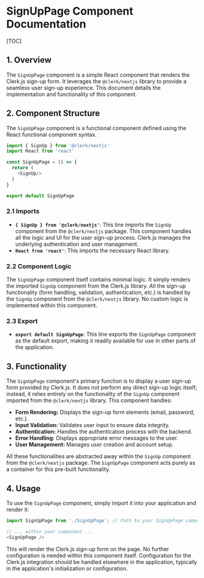 # SignUpPage Component Documentation

[TOC]

## 1. Overview

The `SignUpPage` component is a simple React component that renders the Clerk.js sign-up form.  It leverages the `@clerk/nextjs` library to provide a seamless user sign-up experience. This document details the implementation and functionality of this component.


## 2. Component Structure

The `SignUpPage` component is a functional component defined using the React functional component syntax.

```javascript
import { SignUp } from '@clerk/nextjs'
import React from 'react'

const SignUpPage = () => {
  return (
    <SignUp/>
  )
}

export default SignUpPage
```

### 2.1 Imports

* **`{ SignUp } from '@clerk/nextjs'`**: This line imports the `SignUp` component from the `@clerk/nextjs` package. This component handles all the logic and UI for the user sign-up process.  Clerk.js manages the underlying authentication and user management.
* **`React from 'react'`**: This imports the necessary React library.


### 2.2 Component Logic

The `SignUpPage` component itself contains minimal logic. It simply renders the imported `SignUp` component from the Clerk.js library.  All the sign-up functionality (form handling, validation, authentication, etc.) is handled by the `SignUp` component from the `@clerk/nextjs` library.  No custom logic is implemented within this component.


### 2.3 Export

* **`export default SignUpPage`**: This line exports the `SignUpPage` component as the default export, making it readily available for use in other parts of the application.


## 3.  Functionality

The `SignUpPage` component's primary function is to display a user sign-up form provided by Clerk.js.  It does not perform any direct sign-up logic itself; instead, it relies entirely on the functionality of the `SignUp` component imported from the `@clerk/nextjs` library.  This component handles:

* **Form Rendering:** Displays the sign-up form elements (email, password, etc.).
* **Input Validation:** Validates user input to ensure data integrity.
* **Authentication:** Handles the authentication process with the backend.
* **Error Handling:** Displays appropriate error messages to the user.
* **User Management:** Manages user creation and account setup.

All these functionalities are abstracted away within the `SignUp` component from the `@clerk/nextjs` package.  The `SignUpPage` component acts purely as a container for this pre-built functionality.

## 4.  Usage

To use the `SignUpPage` component, simply import it into your application and render it:

```javascript
import SignUpPage from './SignUpPage'; // Path to your SignUpPage component

// ... within your component ...
<SignUpPage />
```

This will render the Clerk.js sign-up form on the page.  No further configuration is needed within this component itself.  Configuration for the Clerk.js integration should be handled elsewhere in the application, typically in the application's initialization or configuration.
